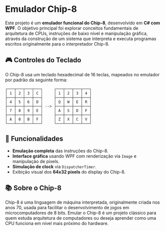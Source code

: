 # Emulador Chip-8

Este projeto é um **emulador funcional do Chip-8**, desenvolvido em **C# com WPF**. 
O objetivo principal foi explorar conceitos fundamentais de arquitetura de CPUs, instruções de baixo nível e manipulação gráfica, através
da construção de um sistema que interpreta e executa programas escritos originalmente para o interpretador Chip-8.

## 🎮 Controles do Teclado

O Chip-8 usa um teclado hexadecimal de 16 teclas, mapeados no emulador por padrão da seguinte forma:
```
┌───┬───┬───┬───┐     ┌───┬───┬───┬───┐
│ 1 │ 2 │ 3 │ C │     │ 1 │ 2 │ 3 │ 4 │
├───┼───┼───┼───┤     ├───┼───┼───┼───┤
│ 4 │ 5 │ 6 │ D │     │ Q │ W │ E │ R │
├───┼───┼───┼───┤ --> ├───┼───┼───┼───┤
│ 7 │ 8 │ 9 │ E │     │ A │ S │ D │ F │
├───┼───┼───┼───┤     ├───┼───┼───┼───┤
│ A │ 0 │ B │ F │     │ Z │ X │ C │ V │
└───┴───┴───┴───┘     └───┴───┴───┴───┘
```

## 🧠 Funcionalidades

- **Emulação completa** das instruções do Chip-8.
- **Interface gráfica** usando WPF com renderização via `Image` e manipulação de pixels.
- **Simulação de clock** via `DispatcherTimer`.
- Exibição visual dos **64x32 pixels** do display do Chip-8.

## 📚 Sobre o Chip-8
Chip-8 é uma linguagem de máquina interpretada, originalmente criada nos anos 70, usada para facilitar o desenvolvimento de jogos em microcomputadores de 8 bits.
Emular o Chip-8 é um projeto clássico para quem estuda arquitetura de computadores ou deseja aprender como uma CPU funciona em nível mais próximo do hardware.
